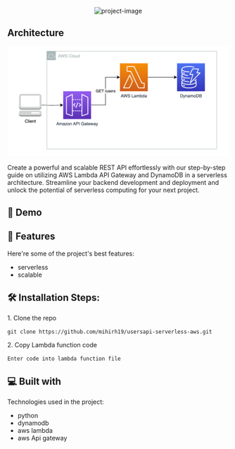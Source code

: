 

<p align="center"><img src="https://socialify.git.ci/mihirh19/usersapi-serverless-aws/image?description=1&descriptionEditable=Serverless%20REST%20API&forks=1&issues=1&language=1&logo=https%3A%2F%2Flogowik.com%2Fcontent%2Fuploads%2Fimages%2Faws-amazon-web-services.jpg&name=1&owner=1&pattern=Signal&pulls=1&stargazers=1&theme=Light" alt="project-image"></p>
<h2> Architecture</h2>

![](arcti.png)

<p id="description">Create a powerful and scalable REST API effortlessly with our step-by-step guide on utilizing AWS Lambda API Gateway and DynamoDB in a serverless architecture. Streamline your backend development and deployment and unlock the potential of serverless computing for your next project.</p>


<h2>🚀 Demo</h2>


  [](https://github.com/mihirh19/usersapi-serverless-aws/assets/128199131/d25d9fef-87a6-477f-876f-bb380ac94907)
  
<h2>🧐 Features</h2>

Here're some of the project's best features:

*   serverless
*   scalable

<h2>🛠️ Installation Steps:</h2>

<p>1. Clone the repo</p>

```
git clone https://github.com/mihirh19/usersapi-serverless-aws.git
```

<p>2. Copy Lambda function code</p>

```
Enter code into lambda function file
```

  
<h2>💻 Built with</h2>

Technologies used in the project:

*   python
*   dynamodb
*   aws lambda
*   aws Api gateway

